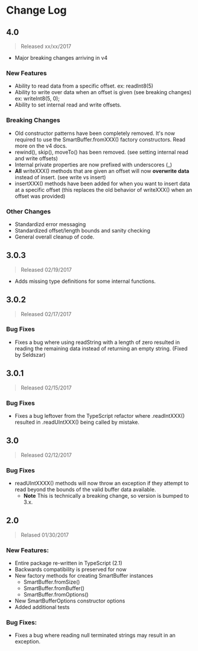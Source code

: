 # Change Log
## 4.0
> Released xx/xx/2017
* Major breaking changes arriving in v4

### New Features
* Ability to read data from a specific offset. ex: readInt8(5)
* Ability to write over data when an offset is given (see breaking changes) ex:  writeInt8(5, 0);
* Ability to set internal read and write offsets.



### Breaking Changes

* Old constructor patterns have been completely removed. It's now required to use the SmartBuffer.fromXXX() factory constructors. Read more on the v4 docs.
* rewind(), skip(), moveTo() has been removed. (see setting internal read and write offsets)
* Internal private properties are now prefixed with underscores (_)
* **All** writeXXX() methods that are given an offset will now **overwrite data** instead of insert. (see write vs insert)
* insertXXX() methods have been added for when you want to insert data at a specific offset (this replaces the old behavior of writeXXX() when an offset was provided)


### Other Changes
* Standardizd error messaging
* Standardized offset/length bounds and sanity checking
* General overall cleanup of code.

## 3.0.3
> Released 02/19/2017
* Adds missing type definitions for some internal functions.

## 3.0.2
> Released 02/17/2017

### Bug Fixes
* Fixes a bug where using readString with a length of zero resulted in reading the remaining data instead of returning an empty string. (Fixed by Seldszar)

## 3.0.1
> Released 02/15/2017

### Bug Fixes
* Fixes a bug leftover from the TypeScript refactor where .readIntXXX() resulted in .readUIntXXX() being called by mistake.

## 3.0
> Released 02/12/2017

### Bug Fixes
* readUIntXXXX() methods will now throw an exception if they attempt to read beyond the bounds of the valid buffer data available.
    * **Note** This is technically a breaking change, so version is bumped to 3.x.

## 2.0
> Relased 01/30/2017

### New Features:

* Entire package re-written in TypeScript (2.1)
* Backwards compatibility is preserved for now
* New factory methods for creating SmartBuffer instances
    * SmartBuffer.fromSize()
    * SmartBuffer.fromBuffer()
    * SmartBuffer.fromOptions()
* New SmartBufferOptions constructor options
* Added additional tests

### Bug Fixes:
* Fixes a bug where reading null terminated strings may result in an exception.
